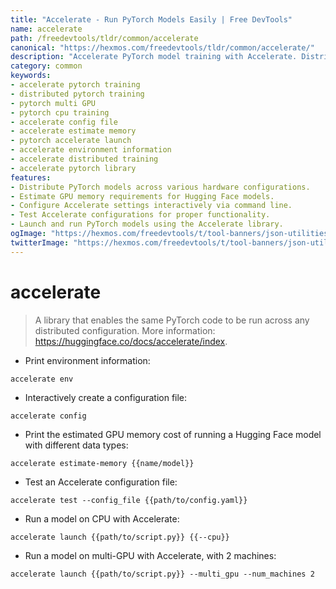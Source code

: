 ```yaml
---
title: "Accelerate - Run PyTorch Models Easily | Free DevTools"
name: accelerate
path: /freedevtools/tldr/common/accelerate
canonical: "https://hexmos.com/freedevtools/tldr/common/accelerate/"
description: "Accelerate PyTorch model training with Accelerate. Distribute your models across CPUs and GPUs effortlessly. Free online tool, no registration required."
category: common
keywords:
- accelerate pytorch training
- distributed pytorch training
- pytorch multi GPU
- pytorch cpu training
- accelerate config file
- accelerate estimate memory
- pytorch accelerate launch
- accelerate environment information
- accelerate distributed training
- accelerate pytorch library
features:
- Distribute PyTorch models across various hardware configurations.
- Estimate GPU memory requirements for Hugging Face models.
- Configure Accelerate settings interactively via command line.
- Test Accelerate configurations for proper functionality.
- Launch and run PyTorch models using the Accelerate library.
ogImage: "https://hexmos.com/freedevtools/t/tool-banners/json-utilities-banner.png"
twitterImage: "https://hexmos.com/freedevtools/t/tool-banners/json-utilities-banner.png"
---
```


# accelerate

> A library that enables the same PyTorch code to be run across any distributed configuration.
> More information: <https://huggingface.co/docs/accelerate/index>.

- Print environment information:

`accelerate env`

- Interactively create a configuration file:

`accelerate config`

- Print the estimated GPU memory cost of running a Hugging Face model with different data types:

`accelerate estimate-memory {{name/model}}`

- Test an Accelerate configuration file:

`accelerate test --config_file {{path/to/config.yaml}}`

- Run a model on CPU with Accelerate:

`accelerate launch {{path/to/script.py}} {{--cpu}}`

- Run a model on multi-GPU with Accelerate, with 2 machines:

`accelerate launch {{path/to/script.py}} --multi_gpu --num_machines 2`
